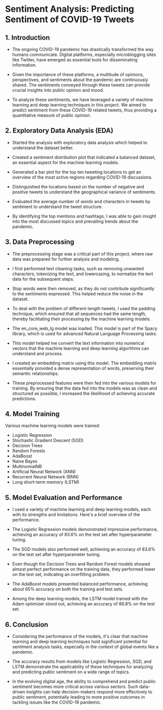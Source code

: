 # Sentiment Analysis: Predicting Sentiment of COVID-19 Tweets

## 1. Introduction

- The ongoing COVID-19 pandemic has drastically transformed the way humans communicate. Digital platforms, especially microblogging sites like Twitter, have emerged as essential tools for disseminating information.

- Given the importance of these platforms, a multitude of opinions, perspectives, and sentiments about the pandemic are continuously shared. The sentiments conveyed through these tweets can provide crucial insights into public opinion and mood.

- To analyze these sentiments, we have leveraged a variety of machine learning and deep learning techniques in this project. We aimed to predict sentiment from these COVID-19 related tweets, thus providing a quantitative measure of public opinion.

## 2. Exploratory Data Analysis (EDA)

- Started the analysis with exploratory data analysis which helped to understand the dataset better.

- Created a sentiment distribution plot that indicated a balanced dataset, an essential aspect for the machine learning models.

- Generated a bar plot for the top ten tweeting locations to get an overview of the most active regions regarding COVID-19 discussions.

- Distinguished the locations based on the number of negative and positive tweets to understand the geographical variance of sentiments.

- Evaluated the average number of words and characters in tweets by sentiment to understand the tweet structure.

- By identifying the top mentions and hashtags, I was able to gain insight into the most discussed topics and prevailing trends about the pandemic.

## 3. Data Preprocessing

- The preprocessing stage was a critical part of this project, where raw data was prepared for further analysis and modeling.

- I first performed text cleaning tasks, such as removing unwanted characters, tokenizing the text, and lowercasing, to normalize the text data for the subsequent steps.

- Stop words were then removed, as they do not contribute significantly to the sentiments expressed. This helped reduce the noise in the dataset.

- To deal with the problem of different-length tweets, I used the padding technique, which ensured that all sequences had the same length, thereby facilitating their processing by the machine learning models.

- The en_core_web_lg model was loaded. This model is part of the Spacy library, which is used for advanced Natural Language Processing tasks.

- This model helped me convert the text information into numerical vectors that the machine learning and deep learning algorithms can understand and process.

- I created an embedding matrix using this model. The embedding matrix essentially provided a dense representation of words, preserving their semantic relationships.

- These preprocessed features were then fed into the various models for training. By ensuring that the data fed into the models was as clean and structured as possible, I increased the likelihood of achieving accurate predictions.

## 4. Model Training 

Various machine learning models were trained:

- Logistic Regression
- Stochastic Gradient Descent (SGD)
- Decision Trees
- Random Forests
- AdaBoost
- Naive Bayes
- MultinomialNB
- Artificial Neural Network (ANN)
- Recurrent Neural Network (RNN)
- Long short-term memory (LSTM)

## 5. Model Evaluation and Performance

- I used a variety of machine learning and deep learning models, each with its strengths and limitations. Here's a brief overview of the performance.

- The Logistic Regression models demonstrated impressive performance, achieving an accuracy of 83.6% on the test set after hyperparameter tuning.

- The SGD models also performed well, achieving an accuracy of 83.6% on the test set after hyperparameter tuning.

- Even though the Decision Trees and Random Forest models showed almost perfect performance on the training data, they performed lower on the test set, indicating an overfitting problem.

- The AdaBoost models presented balanced performance, achieving about 65% accuracy on both the training and test sets.

- Among the deep learning models, the LSTM model trained with the Adam optimizer stood out, achieving an accuracy of 86.8% on the test set.

## 6. Conclusion

- Considering the performance of the models, it's clear that machine learning and deep learning techniques hold significant potential for sentiment analysis tasks, especially in the context of global events like a pandemic.

- The accuracy results from models like Logistic Regression, SGD, and LSTM demonstrate the applicability of these techniques for analyzing and predicting public sentiment on a wide range of topics.

- In the evolving digital age, the ability to comprehend and predict public sentiment becomes more critical across various sectors. Such data-driven insights can help decision-makers respond more effectively to public sentiment, potentially leading to more positive outcomes in tackling issues like the COVID-19 pandemic.
